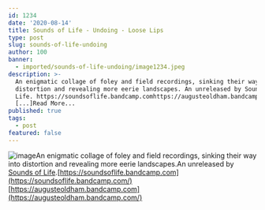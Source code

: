 ```yaml
---
id: 1234
date: '2020-08-14'
title: Sounds of Life - Undoing - Loose Lips
type: post
slug: sounds-of-life-undoing
author: 100
banner:
  - imported/sounds-of-life-undoing/image1234.jpeg
description: >-
  An enigmatic collage of foley and field recordings, sinking their way into
  distortion and revealing more eerie landscapes. An unreleased by Sounds of
  Life. https://soundsoflife.bandcamp.comhttps://augusteoldham.bandcamp.com
  [...]Read More...
published: true
tags:
  - post
featured: false
---
```

![image](../imported/sounds-of-life-undoing/image1234.jpeg)An enigmatic collage of foley and field recordings, sinking their way into distortion and revealing more eerie landscapes.An unreleased by [Sounds of Life](https://soundcloud.com/700ok/).[](https://soundsoflife.bandcamp.com/)[https://soundsoflife.bandcamp.com](https://soundsoflife.bandcamp.com/)  
[](https://augusteoldham.bandcamp.com/)[https://augusteoldham.bandcamp.com](https://augusteoldham.bandcamp.com/)